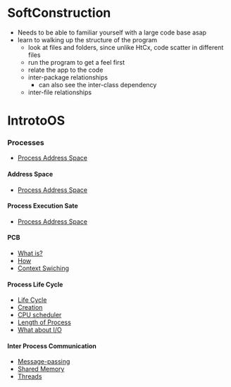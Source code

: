 # SoftConstruction
- Needs to be able to familiar yourself with a large code base asap
- learn to walking up the structure of the program
  - look at files and folders, since unlike HtCx, code scatter in different files
  - run the program to get a feel first
  - relate the app to the code
  - inter-package relationships
    - can also see the inter-class dependency 
  - inter-file relationships
# IntrotoOS
### Processes
- [Process Address Space]()
#### Address Space
- [Process Address Space]()
#### Process Execution Sate
- [Process Address Space]()
#### PCB
- [What is?](https://i.imgur.com/cJwl4nN.png)
- [How](https://i.imgur.com/7bV5J02.png)
- [Context Swiching](https://i.imgur.com/GKI3jdu.png)
#### Process Life Cycle
- [Life Cycle](https://i.imgur.com/NaMUvwS.png)
- [Creation](https://i.imgur.com/0iYJkNL.png)
- [CPU scheduler](https://i.imgur.com/Dg2a9G5.png)
- [Length of Process](https://i.imgur.com/ZhXB6cf.png)
- [What about I/O](https://i.imgur.com/l1mvTHo.png)
#### Inter Process Communication
- [Message-passing](https://i.imgur.com/BKVLt2c.png)
- [Shared Memory](https://i.imgur.com/A5doP18.png)
- [Threads](https://i.imgur.com/G5Ez8hs.png)


